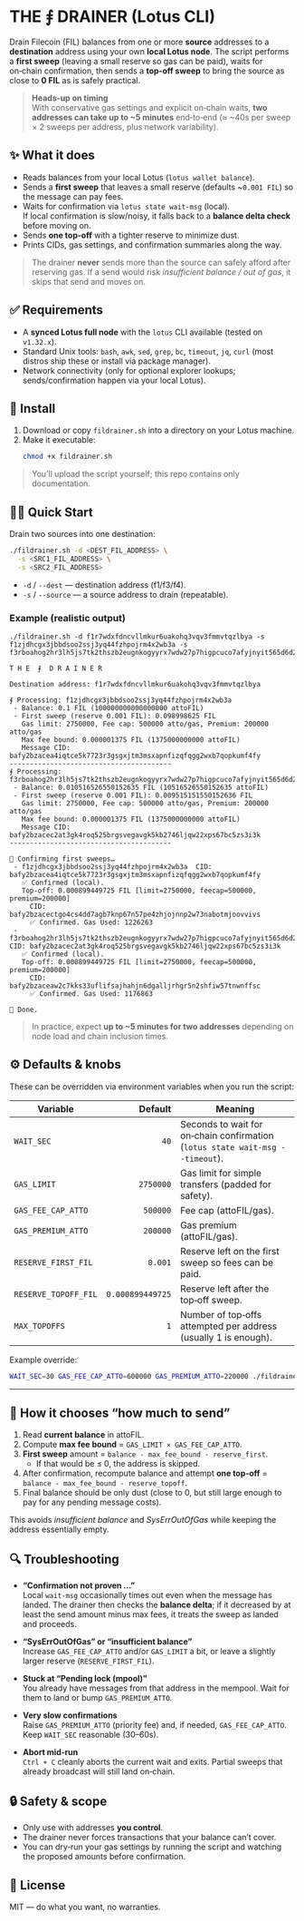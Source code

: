 # THE ⨎ DRAINER (Lotus CLI)

Drain Filecoin (FIL) balances from one or more **source** addresses to a **destination** address using your own
**local Lotus node**. The script performs a **first sweep** (leaving a small reserve so gas can be paid),
waits for on‑chain confirmation, then sends a **top‑off sweep** to bring the source as close to **0 FIL**
as is safely practical.

> **Heads‑up on timing**  
> With conservative gas settings and explicit on‑chain waits, **two addresses can take up to ~5 minutes** end‑to‑end
> (≈ ~40s per sweep × 2 sweeps per address, plus network variability).



## ✨ What it does

- Reads balances from your local Lotus (`lotus wallet balance`).
- Sends a **first sweep** that leaves a small reserve (defaults ~`0.001 FIL`) so the message can pay fees.
- Waits for confirmation via `lotus state wait-msg` (local).  
  If local confirmation is slow/noisy, it falls back to a **balance delta check** before moving on.
- Sends **one top‑off** with a tighter reserve to minimize dust.
- Prints CIDs, gas settings, and confirmation summaries along the way.

> The drainer **never** sends more than the source can safely afford after reserving gas.
> If a send would risk *insufficient balance / out of gas*, it skips that send and moves on.



## ✅ Requirements

- A **synced Lotus full node** with the `lotus` CLI available (tested on `v1.32.x`).
- Standard Unix tools: `bash`, `awk`, `sed`, `grep`, `bc`, `timeout`, `jq`, `curl` (most distros ship these or install via package manager).
- Network connectivity (only for optional explorer lookups; sends/confirmation happen via your local Lotus).



## 🔧 Install

1. Download or copy `fildrainer.sh` into a directory on your Lotus machine.
2. Make it executable:
   ```bash
   chmod +x fildrainer.sh
   ```

> You’ll upload the script yourself; this repo contains only documentation.



## 🏃‍♀️ Quick Start

Drain two sources into one destination:

```bash
./fildrainer.sh -d <DEST_FIL_ADDRESS> \
  -s <SRC1_FIL_ADDRESS> \
  -s <SRC2_FIL_ADDRESS>
```

- `-d` / `--dest` — destination address (f1/f3/f4).
- `-s` / `--source` — a source address to drain (repeatable).

### Example (realistic output)

```text
./fildrainer.sh -d f1r7wdxfdncvllmkur6uakohq3vqv3fmmvtqzlbya -s f1zjdhcgx3jbbdsoo2ssj3yq44fzhpojrm4x2wb3a -s f3rboahog2hr3lh5js7tk2thszb2eugnkogyyrx7wdw27p7higpcuco7afyjnyit565d6d2yfqnvm3r5r7ybua 

T H E  ⨎  D R A I N E R

Destination address: f1r7wdxfdncvllmkur6uakohq3vqv3fmmvtqzlbya

⨎ Processing: f1zjdhcgx3jbbdsoo2ssj3yq44fzhpojrm4x2wb3a
 - Balance: 0.1 FIL (100000000000000000 attoFIL)
 - First sweep (reserve 0.001 FIL): 0.098998625 FIL
   Gas limit: 2750000, Fee cap: 500000 atto/gas, Premium: 200000 atto/gas
   Max fee bound: 0.000001375 FIL (1375000000000 attoFIL)
   Message CID: bafy2bzacea4iqtce5k7723r3gsgxjtm3msxapnfizqfqgg2wxb7qopkumf4fy
----------------------------------------
⨎ Processing: f3rboahog2hr3lh5js7tk2thszb2eugnkogyyrx7wdw27p7higpcuco7afyjnyit565d6d2yfqnvm3r5r7ybua
 - Balance: 0.010516526550152635 FIL (10516526550152635 attoFIL)
 - First sweep (reserve 0.001 FIL): 0.009515151550152636 FIL
   Gas limit: 2750000, Fee cap: 500000 atto/gas, Premium: 200000 atto/gas
   Max fee bound: 0.000001375 FIL (1375000000000 attoFIL)
   Message CID: bafy2bzacec2at3gk4roq525brgsvegavgk5kb2746ljqw22xps67bc5zs3i3k
----------------------------------------

🔎 Confirming first sweeps…
 - f1zjdhcgx3jbbdsoo2ssj3yq44fzhpojrm4x2wb3a  CID: bafy2bzacea4iqtce5k7723r3gsgxjtm3msxapnfizqfqgg2wxb7qopkumf4fy
   ✅ Confirmed (local).
   Top-off: 0.000899449725 FIL [limit=2750000, feecap=500000, premium=200000]
     CID: bafy2bzacectgo4cs4dd7agb7knp67n57pe4zhjojnnp2w73nabotmjoovvivs
     ✅ Confirmed. Gas Used: 1226263
 - f3rboahog2hr3lh5js7tk2thszb2eugnkogyyrx7wdw27p7higpcuco7afyjnyit565d6d2yfqnvm3r5r7ybua  CID: bafy2bzacec2at3gk4roq525brgsvegavgk5kb2746ljqw22xps67bc5zs3i3k
   ✅ Confirmed (local).
   Top-off: 0.000899449725 FIL [limit=2750000, feecap=500000, premium=200000]
     CID: bafy2bzaceaw2c7kks33uflifsajhahjn6dgalljrhgr5n2shfiw57tnwnffsc
     ✅ Confirmed. Gas Used: 1176863

🎉 Done.
```

> In practice, expect **up to ~5 minutes for two addresses** depending on node load and chain inclusion times.



## ⚙️ Defaults & knobs

These can be overridden via environment variables when you run the script:

| Variable | Default | Meaning |
|---|---:|---|
| `WAIT_SEC` | `40` | Seconds to wait for on‑chain confirmation (`lotus state wait-msg --timeout`). |
| `GAS_LIMIT` | `2750000` | Gas limit for simple transfers (padded for safety). |
| `GAS_FEE_CAP_ATTO` | `500000` | Fee cap (attoFIL/gas). |
| `GAS_PREMIUM_ATTO` | `200000` | Gas premium (attoFIL/gas). |
| `RESERVE_FIRST_FIL` | `0.001` | Reserve left on the first sweep so fees can be paid. |
| `RESERVE_TOPOFF_FIL` | `0.000899449725` | Reserve left after the top‑off sweep. |
| `MAX_TOPOFFS` | `1` | Number of top‑offs attempted per address (usually 1 is enough). |

Example override:
```bash
WAIT_SEC=30 GAS_FEE_CAP_ATTO=600000 GAS_PREMIUM_ATTO=220000 ./fildrainer.sh -d <DEST> -s <SRC>
```

---

## 🧠 How it chooses “how much to send”

1. Read **current balance** in attoFIL.  
2. Compute **max fee bound** = `GAS_LIMIT × GAS_FEE_CAP_ATTO`.  
3. **First sweep** amount = `balance - max_fee_bound - reserve_first`.  
   - If that would be ≤ 0, the address is skipped.  
4. After confirmation, recompute balance and attempt **one top‑off** = `balance - max_fee_bound - reserve_topoff`.  
5. Final balance should be only dust (close to 0, but still large enough to pay for any pending message costs).

This avoids *insufficient balance* and *SysErrOutOfGas* while keeping the address essentially empty.



## 🔍 Troubleshooting

- **“Confirmation not proven …”**  
  Local `wait-msg` occasionally times out even when the message has landed. The drainer then checks the **balance delta**; if it decreased by at least the send amount minus max fees, it treats the sweep as landed and proceeds.

- **“SysErrOutOfGas” or “insufficient balance”**  
  Increase `GAS_FEE_CAP_ATTO` and/or `GAS_LIMIT` a bit, or leave a slightly larger reserve (`RESERVE_FIRST_FIL`).

- **Stuck at “Pending lock (mpool)”**  
  You already have messages from that address in the mempool. Wait for them to land or bump `GAS_PREMIUM_ATTO`.

- **Very slow confirmations**  
  Raise `GAS_PREMIUM_ATTO` (priority fee) and, if needed, `GAS_FEE_CAP_ATTO`. Keep `WAIT_SEC` reasonable (30–60s).

- **Abort mid‑run**  
  `Ctrl + C` cleanly aborts the current wait and exits. Partial sweeps that already broadcast will still land on‑chain.



## 🔒 Safety & scope

- Only use with addresses **you control**.  
- The drainer never forces transactions that your balance can’t cover.  
- You can dry‑run your gas settings by running the script and watching the proposed amounts before confirmation.



## 📜 License

MIT — do what you want, no warranties.

